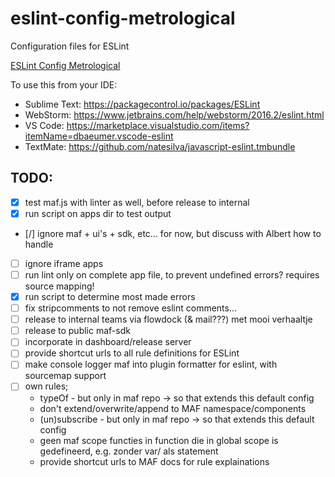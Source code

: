# eslint-config-metrological
Configuration files for ESLint

[ESLint Config Metrological](git.io/eslint-config-metrological "ESLint Config Metrological")

To use this from your IDE:
- Sublime Text: https://packagecontrol.io/packages/ESLint
- WebStorm: https://www.jetbrains.com/help/webstorm/2016.2/eslint.html
- VS Code: https://marketplace.visualstudio.com/items?itemName=dbaeumer.vscode-eslint
- TextMate: https://github.com/natesilva/javascript-eslint.tmbundle

## TODO:
- [x] test maf.js with linter as well, before release to internal
- [x] run script on apps dir to test output
- [/] ignore maf + ui's + sdk, etc... for now, but discuss with Albert how to handle
- [ ] ignore iframe apps
- [ ] run lint only on complete app file, to prevent undefined errors? requires source mapping!
- [x] run script to determine most made errors
- [ ] fix stripcomments to not remove eslint comments...
- [ ] release to internal teams via flowdock (& mail???) met mooi verhaaltje
- [ ] release to public maf-sdk
- [ ] incorporate in dashboard/release server
- [ ] provide shortcut urls to all rule definitions for ESLint
- [ ] make console logger maf into plugin formatter for eslint, with sourcemap support
- [ ] own rules;
  - typeOf - but only in maf repo -> so that extends this default config
  - don't extend/overwrite/append to MAF namespace/components
  - (un)subscribe - but only in maf repo -> so that extends this default config
  - geen maf scope functies in function die in global scope is gedefineerd, e.g. zonder var/ als statement
  - provide shortcut urls to MAF docs for rule explainations
